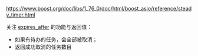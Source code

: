 https://www.boost.org/doc/libs/1_76_0/doc/html/boost_asio/reference/steady_timer.html

关注 [expires_after][1] 的功能与返回值：

- 如果有待办的任务，会全部被取消；
- 返回成功取消的任务数目


[1]:https://www.boost.org/doc/libs/1_76_0/doc/html/boost_asio/reference/basic_waitable_timer/expires_after.html